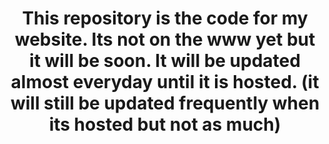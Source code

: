 <html>
  <body>
    <h1 style="text-align: center;">This repository is the code for my website. Its not on the www yet but it will be soon. It will be updated almost everyday until it is hosted. (it will still be updated frequently when its hosted but not as much)<h1>
  </body>
</html>
